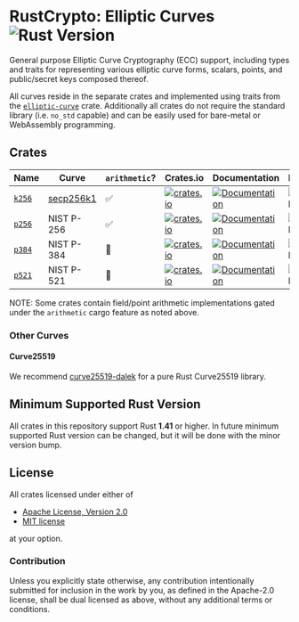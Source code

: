 # RustCrypto: Elliptic Curves ![Rust Version][rustc-image]

General purpose Elliptic Curve Cryptography (ECC) support, including types
and traits for representing various elliptic curve forms, scalars, points,
and public/secret keys composed thereof.

All curves reside in the separate crates and implemented using traits from
the [`elliptic-curve`](https://docs.rs/elliptic-curve/) crate. Additionally all
crates do not require the standard library (i.e. `no_std` capable) and can be
easily used for bare-metal or WebAssembly programming.

## Crates

| Name     | Curve      | `arithmetic`? | Crates.io | Documentation | Build |
|----------|------------|---------------|-----------|---------------|-------|
| [`k256`] | [secp256k1](https://en.bitcoin.it/wiki/Secp256k1) | ✅ | [![crates.io](https://img.shields.io/crates/v/k256.svg)](https://crates.io/crates/k256) | [![Documentation](https://docs.rs/k256/badge.svg)](https://docs.rs/k256) | ![build](https://github.com/RustCrypto/elliptic-curves/workflows/k256/badge.svg?branch=master&event=push) |
| [`p256`] | NIST P-256 | ✅ | [![crates.io](https://img.shields.io/crates/v/p256.svg)](https://crates.io/crates/p256) | [![Documentation](https://docs.rs/p256/badge.svg)](https://docs.rs/p256) | ![build](https://github.com/RustCrypto/elliptic-curves/workflows/p256/badge.svg?branch=master&event=push) |
| [`p384`] | NIST P-384 | 🚫 | [![crates.io](https://img.shields.io/crates/v/p384.svg)](https://crates.io/crates/p384) | [![Documentation](https://docs.rs/p384/badge.svg)](https://docs.rs/p384) | ![build](https://github.com/RustCrypto/elliptic-curves/workflows/p384/badge.svg?branch=master&event=push) |
| [`p521`] | NIST P-521 | 🚫 | [![crates.io](https://img.shields.io/crates/v/p521.svg)](https://crates.io/crates/p521) | [![Documentation](https://docs.rs/p521/badge.svg)](https://docs.rs/p521) | ![build](https://github.com/RustCrypto/elliptic-curves/workflows/p521/badge.svg?branch=master&event=push) |

NOTE: Some crates contain field/point arithmetic implementations gated under the
`arithmetic` cargo feature as noted above.

### Other Curves

#### Curve25519

We recommend [curve25519-dalek] for a pure Rust Curve25519 library.

## Minimum Supported Rust Version

All crates in this repository support Rust **1.41** or higher. In future minimum
supported Rust version can be changed, but it will be done with the minor
version bump.

## License

All crates licensed under either of

 * [Apache License, Version 2.0](http://www.apache.org/licenses/LICENSE-2.0)
 * [MIT license](http://opensource.org/licenses/MIT)

at your option.

### Contribution

Unless you explicitly state otherwise, any contribution intentionally submitted
for inclusion in the work by you, as defined in the Apache-2.0 license, shall be
dual licensed as above, without any additional terms or conditions.

[//]: # (badges)

[rustc-image]: https://img.shields.io/badge/rustc-1.41+-blue.svg

[//]: # (crates)

[`k256`]: https://github.com/RustCrypto/elliptic-curves/tree/master/k256
[`p256`]: https://github.com/RustCrypto/elliptic-curves/tree/master/p256
[`p384`]: https://github.com/RustCrypto/elliptic-curves/tree/master/p384
[`p521`]: https://github.com/RustCrypto/elliptic-curves/tree/master/p521

[//]: # (general links)

[curve25519-dalek]: https://github.com/dalek-cryptography/curve25519-dalek
